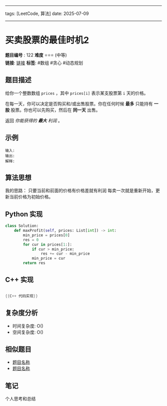 
--- 
tags: [LeetCode, 算法] 
date: 2025-07-09

--- 
# 买卖股票的最佳时机2
**题目编号** : 122
**难度** ⭐️⭐️⭐️ (中等)   
**链接**: [链接](https://leetcode.cn/problems/best-time-to-buy-and-sell-stock-ii/?envType=study-plan-v2&envId=top-interview-150)
**标签**: #数组 #贪心 #动态规划    
## 题目描述 

给你一个整数数组 `prices` ，其中 `prices[i]` 表示某支股票第 `i` 天的价格。

在每一天，你可以决定是否购买和/或出售股票。你在任何时候 **最多** 只能持有 **一股** 股票。你也可以先购买，然后在 **同一天** 出售。

返回 _你能获得的 **最大** 利润_ 。

## 示例 
```plaintext 
输入:  
输出:  
解释:
```
## 算法思想

我的思路：
只要当前和前面的价格有价格差就有利润
每卖一次就是重新开始，更新当前价格为初始价格。


## Python 实现

```python
class Solution:
    def maxProfit(self, prices: List[int]) -> int:
        min_price = prices[0]
        res = 0
        for cur in prices[1:]:
            if cur > min_price:
                res += cur - min_price
            min_price = cur
        return res
```

## C++ 实现

```cpp

{{C++ 代码实现}}
```

## 复杂度分析

- 时间复杂度: O()
- 空间复杂度: O()

## 相似题目

- [题目名称](https://chat.baidu.com/%E9%93%BE%E6%8E%A5)
- [题目名称](https://chat.baidu.com/%E9%93%BE%E6%8E%A5)

## 笔记

个人思考和总结
